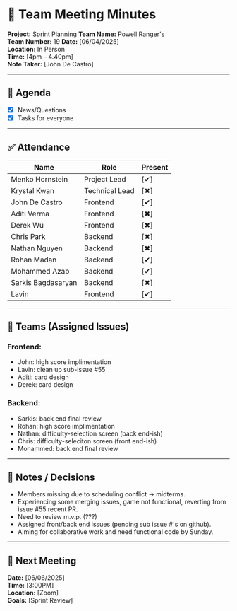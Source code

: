 # 📝 Team Meeting Minutes

**Project:** Sprint Planning
**Team Name:** Powell Ranger's  
**Team Number:** 19
**Date:** [06/04/2025]  
**Location:** In Person  
**Time:** [4pm – 4.40pm]  
**Note Taker:** [John De Castro]

---

## 📌 Agenda

- [x] News/Questions
- [x] Tasks for everyone

---

## ✅ Attendance

| Name               | Role           | Present |
| ------------------ | -------------- | ------- |
| Menko Hornstein    | Project Lead   | [✔]    |
| Krystal Kwan       | Technical Lead | [✖]    |
| John De Castro     | Frontend       | [✔]    |
| Aditi Verma        | Frontend       | [✖]    |
| Derek Wu           | Frontend       | [✖]    |
| Chris Park         | Backend        | [✖]    |
| Nathan Nguyen      | Backend        | [✖]    |
| Rohan Madan        | Backend        | [✔]    |
| Mohammed Azab      | Backend        | [✔]    |
| Sarkis Bagdasaryan | Backend        | [✖]    |
| Lavin              | Frontend       | [✔]    |

---

## 👥 Teams (Assigned Issues)

### Frontend:

- John: high score implimentation
- Lavin: clean up sub-issue #55
- Aditi: card design
- Derek: card design

### Backend:

- Sarkis: back end final review
- Rohan: high score implimentation
- Nathan: difficulty-selection screen (back end-ish)
- Chris: difficulty-seleciton screen (front end-ish)
- Mohammed: back end final review

---

## 💬 Notes / Decisions

- Members missing due to scheduling conflict -> midterms.
- Experiencing some merging issues, game not functional, reverting from issue #55 recent PR.
- Need to review m.v.p. (???)
- Assigned front/back end issues (pending sub issue #'s on github).
- Aiming for collaborative work and need functional code by Sunday.

---

## 📅 Next Meeting

**Date:** [06/06/2025]  
**Time:** [3:00PM]  
**Location:** [Zoom]  
**Goals:** [Sprint Review]
